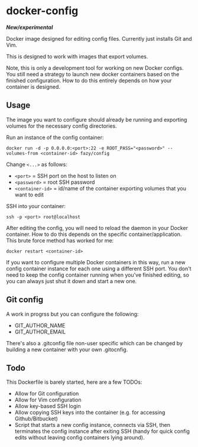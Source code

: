 docker-config
=============

***New/experimental***

Docker image designed for editing config files. Currently just installs Git and Vim.

This is designed to work with images that export volumes.

Note, this is only a development tool for working on new Docker configs. You still need
a strategy to launch new docker containers based on the finished configuration. How to
do this entirely depends on how your container is designed.

Usage
-----

The image you want to configure should already be running and exporting volumes for the necessary
config directories.

Run an instance of the config container:

    docker run -d -p 0.0.0.0:<port>:22 -e ROOT_PASS="<password>" --volumes-from <container-id> fazy/config

Change `<...>` as follows:

* `<port>` = SSH port on the host to listen on
* `<password>` = root SSH password
* `<container-id>` = id/name of the container exporting volumes that you want to edit

SSH into your container:

    ssh -p <port> root@localhost

After editing the config, you will need to reload the daemon in your Docker container. How
to do this depends on the specific container/application. This brute force method has worked
for me:

    docker restart <container-id>

If you want to configure multiple Docker containers in this way, run a new config container
instance for each one using a different SSH port. You don't need to keep the config container
running when you've finished editing, so you can always just shut it down and start a new one.

Git config
----------

A work in progrss but you can configure the following:

* GIT_AUTHOR_NAME
* GIT_AUTHOR_EMAIL

There's also a .gitconfig file non-user specific which can be changed by building
a new container with your own .gitocnfig.

Todo
----

This Dockerfile is barely started, here are a few TODOs:

* Allow for Git configuration
* Allow for Vim configuration
* Allow key-based SSH login
* Allow copying SSH keys into the container (e.g. for accessing Github/Bitbucket)
* Script that starts a new config instance, connects via SSH, then terminates the config
  instance after exiting SSH (handy for quick config edits without leaving config containers
  lying around).


